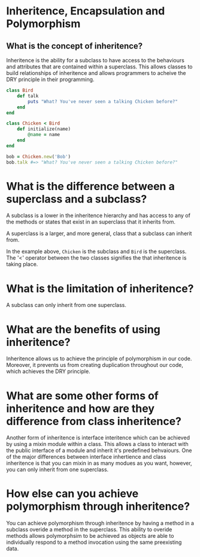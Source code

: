 # Inheritence, Encapsulation and Polymorphism

## What is the concept of inheritence? 
Inheritence is the ability for a subclass to have access to the behaviours and attributes that are contained within a superclass. This allows classes to build relationships of inheritence and allows programmers to acheive the DRY principle in their programming. 

```ruby
class Bird
	def talk
		puts "What? You've never seen a talking Chicken before?"
	end
end

class Chicken < Bird
	def initialize(name)
		@name = name
	end
end

bob = Chicken.new('Bob')
bob.talk #=> "What? You've never seen a talking Chicken before?"
```

# What is the difference between a superclass and a subclass?
A subclass is a lower in the inheritence hierarchy and has access to any of the methods or states that exist in an superclass that it inherits from.

A superclass is a larger, and more general, class that a subclass can inherit from.

In the example above, `Chicken` is the subclass and `Bird` is the superclass. The '<' operator between the two classes signifies the that inheritence is taking place.

# What is the limitation of inheritence?
A subclass can only inherit from one superclass. 

# What are the benefits of using inheritence?
Inheritence allows us to achieve the principle of polymorphism in our code. Moreover, it prevents us from creating duplication throughout our code, which achieves the DRY principle.

# What are some other forms of inheritence and how are they difference from class inheritence?
Another form of inheritence is interface interitence which can be achieved by using a mixin module within a class. This allows a class to interact with the public interface of a module and inherit it's predefined behvaiours. One of the major differences between interface inhertience and class inheritence is that you can mixin in as many modues as you want, however, you can only inherit from one superclass.

# How else can you achieve polymorphism through inheritence?
You can achieve polymorphism through inheritence by having a method in a subclass overide a method in the superclass. This ability to overide methods allows polymorphsim to be achieved as objects are able to individually respond to a method invocation using the same preexisting data.

